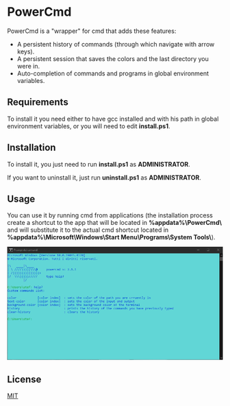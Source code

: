 # PowerCmd

PowerCmd is a "wrapper" for cmd that adds these features:

- A persistent history of commands (through which navigate with arrow keys).
- A persistent session that saves the colors and the last directory you were in.
- Auto-completion of commands and programs in global environment variables.

## Requirements

To install it you need either to have gcc installed and with his path in global environment variables, or you will need to edit **install.ps1**.

## Installation

To install it, you just need to run **install.ps1** as **ADMINISTRATOR**.

If you want to uninstall it, just run **uninstall.ps1** as **ADMINISTRATOR**.

## Usage

You can use it by running cmd from applications (the installation process create a shortcut to the app that will be located in **%appdata%\PowerCmd\\** and will substitute it to the actual cmd shortcut located in **%appdata%\Microsoft\Windows\Start Menu\Programs\System Tools\\**).

<img src="./assets/powercmd1.png" alt="PowerCmd" width="800"/>


## License

[MIT](https://choosealicense.com/licenses/mit/)
